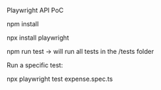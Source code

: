 Playwright API PoC

npm install

npx install playwright

npm run test -> will run all tests in the /tests folder

Run a specific test:

npx playwright test expense.spec.ts